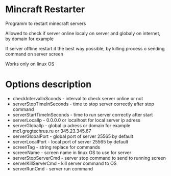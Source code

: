 # Mincraft Restarter
Programm to restart minecraft servers

Allowed to check if server online localy on server and globaly on internet, by domain for example

If server offline restart it the best way possible, by killing process o sending command on server screen

Works only on linux OS

# Options description

- checkIntervalInSconds - interval to check server online or not
- serverStopTimeInSeconds - time to stop server correctly after stop command
- serverStartTimeInSeconds - time to run server correctly after start
- serverLocalIp - 0.0.0.0 or localhost for local server ip adress
- serverGlobalIp - global ip adress or domain for example mc1.gregtechrus.ru or 345.23.345.67
- serverGlobalPort - global port of server 25565 by default
- serverLocalPort - loсal port of server 25565 by default
- screenTag - string replace for commands
- screenName - screen name in linux OS to use for server
- serverStopServerCmd - server stop command to send to running screen 
- serverKillServerCmd - kill server command to OS
- serverRunCmd - server run command

